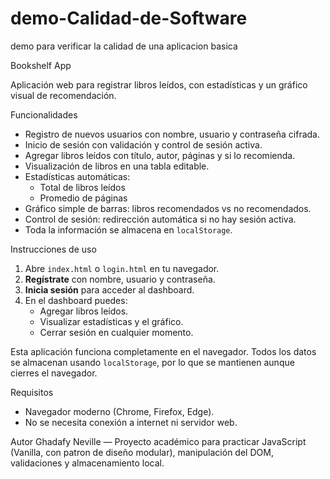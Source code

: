 # demo-Calidad-de-Software

demo para verificar la calidad de una aplicacion basica

Bookshelf App

Aplicación web para registrar libros leídos, con estadísticas y un gráfico visual de recomendación.

Funcionalidades

- Registro de nuevos usuarios con nombre, usuario y contraseña cifrada.
- Inicio de sesión con validación y control de sesión activa.
- Agregar libros leídos con título, autor, páginas y si lo recomienda.
- Visualización de libros en una tabla editable.
- Estadísticas automáticas:
  - Total de libros leídos
  - Promedio de páginas
- Gráfico simple de barras: libros recomendados vs no recomendados.
- Control de sesión: redirección automática si no hay sesión activa.
- Toda la información se almacena en `localStorage`.

Instrucciones de uso

1. Abre `index.html` o `login.html` en tu navegador.
2. **Regístrate** con nombre, usuario y contraseña.
3. **Inicia sesión** para acceder al dashboard.
4. En el dashboard puedes:
   - Agregar libros leídos.
   - Visualizar estadísticas y el gráfico.
   - Cerrar sesión en cualquier momento.

Esta aplicación funciona completamente en el navegador. Todos los datos se almacenan usando `localStorage`, por lo que se mantienen aunque cierres el navegador.

Requisitos

- Navegador moderno (Chrome, Firefox, Edge).
- No se necesita conexión a internet ni servidor web.

Autor
Ghadafy Neville — Proyecto académico para practicar JavaScript (Vanilla, con patron de diseño modular), manipulación del DOM, validaciones y almacenamiento local.
